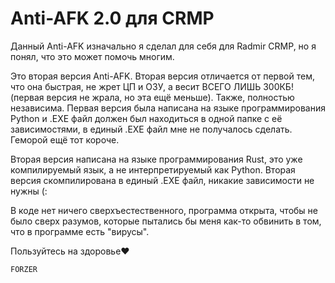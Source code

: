 # Anti-AFK 2.0 для CRMP

Данный Anti-AFK изначально я сделал для себя для Radmir CRMP, но я понял, что это может помочь многим.

Это вторая версия Anti-AFK. Вторая версия отличается от первой тем, что она быстрая, не жрет ЦП и ОЗУ, а весит ВСЕГО ЛИШЬ 300КБ! (первая версия не жрала, но эта ещё меньше). Также, полностью независима. Первая версия была написана на языке программирования Python и .EXE файл должен был находиться в одной папке с её зависимостями, в единый .EXE файл мне не получалось сделать. Геморой ещё тот короче.

Вторая версия написана на языке программирования Rust, это уже компилируемый язык, а не интерпретируемый как Python. Вторая версия скомпилирована в единый .EXE файл, никакие зависимости не нужны (:

В коде нет ничего сверхъестественного, программа открыта, чтобы не было сверх разумов, которые пытались бы меня как-то обвинить в том, что в программе есть "вирусы".

Пользуйтесь на здоровье❤️
	
	FORZER
